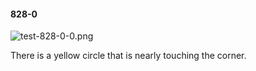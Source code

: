 #### 828-0
![test-828-0-0.png](https://github.com/lil-lab/nlvr/raw/master/nlvr/test/images/6/test-828-0-0.png "test-828-0-0.png")

There is a yellow circle that is nearly touching the corner.